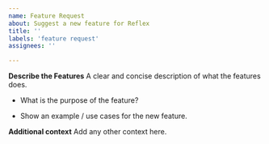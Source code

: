 ```yaml
---
name: Feature Request
about: Suggest a new feature for Reflex
title: ''
labels: 'feature request'
assignees: ''

---
```


**Describe the Features**
A clear and concise description of what the features does.

- What is the purpose of the feature?

- Show an example / use cases for the new feature.
 
**Additional context**
Add any other context here.
